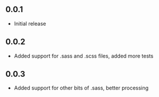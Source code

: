 ## 0.0.1

* Initial release

## 0.0.2

* Added support for .sass and .scss files, added more tests

## 0.0.3

* Added support for other bits of .sass, better processing